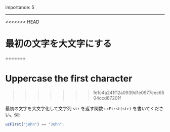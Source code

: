 importance: 5

---

<<<<<<< HEAD
# 最初の文字を大文字にする
=======
# Uppercase the first character
>>>>>>> fe1c4a241f12a0939d1e0977cec6504ccd67201f

最初の文字を大文字化して文字列 `str` を返す関数 `ucFirst(str)` を書いてください。例:

```js
ucFirst("john") == "John";
```
